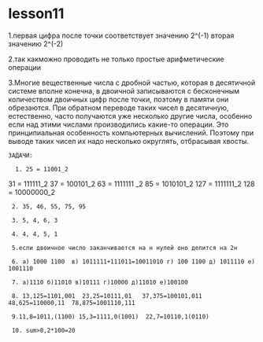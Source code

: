 # lesson11
  1.первая цифра после точки соответствует значению 2^(-1) вторая значению 2^(-2) 

  2.так какможно проводить не только простые арифметические операции

  3.Многие вещественные числа с дробной частью, которая в десятичной системе вполне конечна, в двоичной записываются с бесконечным количеством двоичных цифр после точки, поэтому в памяти они обрезаются. При обратном переводе таких чисел в десятичную, естественно, часто получаются уже несколько другие числа, особенно если над этими числами производились какие-то операции. Это принципиальная особенность компьютерных вычислений. Поэтому при выводе таких чисел их надо несколько округлять, отбрасывая хвосты.

    ЗАДАЧИ:
    
      1. 25 = 11001_2
 31 = 111111_2
 37 = 100101_2
 63 = 1111111 _2
 85 = 1010101_2
 127 = 1111111_2
 128 = 10000000_2
 
     2. 35, 46, 55, 75, 95
     
     3. 5, 4, 6, 3

     4. 4, 4, 5, 1

     5.если двоичное число заканчивается на н нулей оно делится на 2н

     6. а) 1000 1100  в) 1011111+111011=10011010 г) 100 1100 д) 1011110 е) 1001110

     7. а)1110 б)11010 в)10111 г)10000 д)11010 е)100100 

     8. 13,125=1101,001  23,25=10111,01   37,375=100101,011   48,625=110000,11  78,875=1001110,111

     9.11,8=1011,(1100) 15,3=1111,0(1001)  22,7=10110,1(0110)

     10. sum>0,2*100=20
                                    

